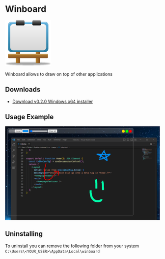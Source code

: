 # Winboard 
<img src="./src/icon.png" width="150">

Winboard allows to draw on top of other applications

## Downloads
- [Download v0.2.0 Windows x64 installer](https://github.com/doriandres/winboard/releases/download/v0.2.0/Winboard-0.2.0-installer.exe)


## Usage Example
![Usage Example Picture](./example.png)


## Uninstalling
To uninstall you can remove the following folder from your system
`C:\Users\<YOUR_USER>\AppData\Local\winboard`
